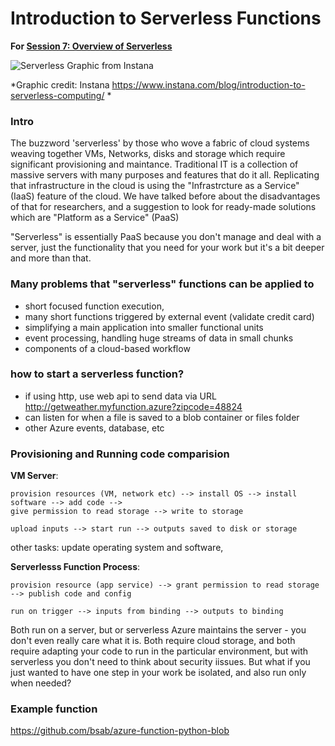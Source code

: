 # Introduction to Serverless Functions

**For [Session 7: Overview of Serverless](../session_serverless/index.md)**

![Serverless Graphic from Instana](https://www.instana.com/media/serverless-evolution-1024x455.jpeg)

*Graphic credit: Instana https://www.instana.com/blog/introduction-to-serverless-computing/ * 

### Intro
The buzzword 'serverless' by those who wove a fabric of cloud systems weaving together VMs, Networks, disks and storage which require significant provisioning and maintance.    Traditional IT is a collection of massive servers with many purposes and features that do it all.   Replicating that infrastructure in the cloud is using the "Infrastrcture as a Service" (IaaS) feature of the cloud.  We have talked before about the disadvantages of that for researchers, and a suggestion to look for ready-made solutions which are "Platform as a Service" (PaaS)

"Serverless" is essentially PaaS because you don't manage and deal with a server, just the functionality that you need for your work but it's a bit deeper and more than that.  

### Many problems that "serverless" functions can be applied to

- short focused function execution, 
- many short functions triggered by external event (validate credit card)
- simplifying a main application into smaller functional units
- event processing, handling huge streams of data in small chunks 
- components of a cloud-based workflow

### how to start a serverless function?

- if using http, use web api to send data via URL  http://getweather.myfunction.azure?zipcode=48824
- can listen for when a file is saved to a blob container or files folder
- other Azure events, database, etc

### Provisioning and Running code comparision

**VM Server**: 

```
provision resources (VM, network etc) --> install OS --> install software --> add code -->
give permission to read storage --> write to storage

upload inputs --> start run --> outputs saved to disk or storage
```

other tasks: update operating system and software, 

**Serverlesss Function Process**: 

```
provision resource (app service) --> grant permission to read storage --> publish code and config

run on trigger --> inputs from binding --> outputs to binding
```

Both run on a server, but or serverless Azure maintains the server - you don't even really care what it is.  Both require cloud storage, and both require adapting your code to run in the particular environment, but with serverless you don't need to think about security iissues.   But what if you just wanted to have one step in your work be isolated, and also run only when needed?

### Example function 

https://github.com/bsab/azure-function-python-blob